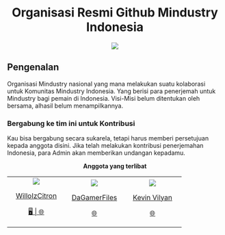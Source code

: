 <div align=center>
<h1>Organisasi Resmi Github Mindustry Indonesia</h1>
<img src=https://github.com/user-attachments/assets/61f12b94-dce6-45e5-9321-f1dcd823e281>
</div>

## Pengenalan
Organisasi Mindustry nasional yang mana melakukan suatu kolaborasi untuk Komunitas Mindustry Indonesia.
Yang berisi para penerjemah untuk Mindustry bagi pemain di Indonesia.
Visi-Misi belum ditentukan oleh bersama, alhasil belum menampilkannya.

### Bergabung ke tim ini untuk Kontribusi
Kau bisa bergabung secara sukarela, tetapi harus memberi persetujuan kepada anggota disini.
Jika telah melakukan kontribusi penerjemahan Indonesia, para Admin akan memberikan undangan kepadamu.

<table align=center>
  <p align=center><b>Anggota yang terlibat</b></p>
<tr>
  <td align=center width=120>
    <a href="https://github.com/willoizcitron">
        <img src="https://github.com/willoIzCitron.png?size=74">
        <p>WilloIzCitron</p>
        <p>🖥️ | 🌐</p>
    </a>
  </td>
  <td align=center width=120>
        <a href="https://github.com/dagamerfiles">
        <img src="https://github.com/dagamerfiles.png?size=74">
        <p>DaGamerFiles</p>
        <p>🌐</p>
    </a>
  </td>
  <td align=center width=120>
        <a href="https://github.com/Kev-Vily">
        <img src="https://github.com/Kev-Vily.png?size=74">
        <p>Kevin Vilyan</p>
        <p>🌐</p>
    </a>
  </td>
</tr>
</table>
